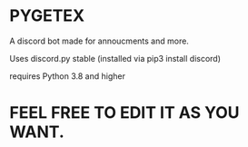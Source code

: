 # PYGETEX
A discord bot made for annoucments and more.

Uses discord.py stable (installed via pip3 install discord)

requires Python 3.8 and higher


# FEEL FREE TO EDIT IT AS YOU WANT.
